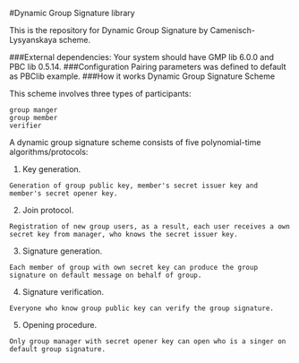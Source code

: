 #Dynamic Group Signature library

This is the repository for Dynamic Group Signature by Camenisch-Lysyanskaya scheme.

###External dependencies:
Your system should have GMP lib 6.0.0 and PBC lib 0.5.14.
###Configuration
Pairing parameters was defined to default as PBClib example.
###How it works
Dynamic Group Signature Scheme

This scheme involves three types of participants:
```
group manger
group member
verifier
```
A dynamic group signature scheme consists of five polynomial-time algorithms/protocols:

1. Key generation.
```
Generation of group public key, member's secret issuer key and member's secret opener key.
```

2. Join protocol.
```
Registration of new group users, as a result, each user receives a own secret key from manager, who knows the secret issuer key.
```

3. Signature generation.
```
Each member of group with own secret key can produce the group signature on default message on behalf of group.
```

4. Signature verification.
```
Everyone who know group public key can verify the group signature.
```

5. Opening procedure.
```
Only group manager with secret opener key can open who is a singer on default group signature.
```
